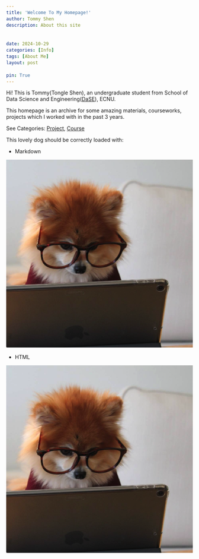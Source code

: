 ```yaml
---
title: 'Welcome To My Homepage!'
author: Tommy Shen
description: About this site


date: 2024-10-29
categories: [Info]
tags: [About Me]
layout: post

pin: True
---
```


Hi! This is Tommy(Tongle Shen), an undergraduate student from School of Data Science and Engineering([DaSE](https://dase.ecnu.edu.cn/)), ECNU.

This homepage is an archive for some amazing materials, courseworks, projects which I worked with in the past 3 years.

See Categories: [Project](https://tommyshen.me/categories/project/), [Course](https://tommyshen.me/categories/course/)

This lovely dog should be correctly loaded with:

- Markdown

![dogmd](../assets/img/profile.png)

- HTML

<img src="{{site.baseurl}}/../assets/img/profile.png">

